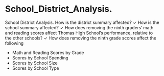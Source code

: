 # School_District_Analysis.
School District Analysis.
How is the district summary affected?
✓ How is the school summary affected?
✓ How does removing the ninth graders’ math and reading scores affect Thomas High School’s performance, relative to the other schools?
✓ How does removing the ninth grade scores affect the following
- Math and Reading Scores by Grade
- Scores by School Spending
- Scores by School Size
- Scores by School Type
